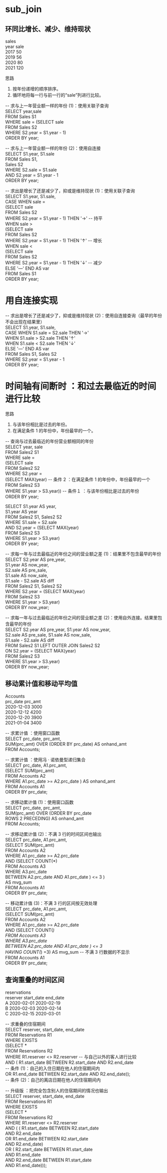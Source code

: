 # sub_join
## 环同比增长、减少、维持现状  
sales  
year  sale  
2017 50  
2019 56  
2020 80  
2021 120  

思路  
1. 按年份递增的顺序排序。  
2. 循环地将每一行与前一行的“sale”列进行比较。  
  
-- 求与上一年营业额一样的年份 (1)：使用关联子查询  
SELECT year,sale  
FROM Sales S1  
WHERE sale = (SELECT sale  
              FROM Sales S2  
              WHERE S2.year = S1.year - 1)  
ORDER BY year;  

-- 求与上一年营业额一样的年份 (2)：使用自连接  
SELECT S1.year, S1.sale  
FROM Sales S1,   
Sales S2  
WHERE S2.sale = S1.sale  
AND S2.year = S1.year - 1  
ORDER BY year;  

-- 求出是增长了还是减少了，抑或是维持现状 (1)：使用关联子查询  
SELECT S1.year, S1.sale,  
CASE WHEN sale =  
  (SELECT sale  
   FROM Sales S2  
   WHERE S2.year = S1.year - 1) THEN '→' -- 持平  
WHEN sale >  
  (SELECT sale  
   FROM Sales S2  
   WHERE S2.year = S1.year - 1) THEN '↑' -- 增长  
WHEN sale <  
  (SELECT sale  
   FROM Sales S2  
   WHERE S2.year = S1.year - 1) THEN '↓' -- 减少  
ELSE '—' END AS var  
FROM Sales S1  
ORDER BY year;  

# 用自连接实现  
-- 求出是增长了还是减少了，抑或是维持现状 (2)：使用自连接查询（最早的年份不会出现在结果里）  
SELECT S1.year, S1.sale,  
CASE WHEN S1.sale = S2.sale THEN '→'  
WHEN S1.sale > S2.sale THEN '↑'  
WHEN S1.sale < S2.sale THEN '↓'  
ELSE '—' END AS var  
FROM Sales S1, Sales S2  
WHERE S2.year = S1.year - 1  
ORDER BY year;  


# 时间轴有间断时 ：和过去最临近的时间进行比较  
思路  
1. 与该年份相比是过去的年份。  
2. 在满足条件 1 的年份中，年份最早的一个。  

-- 查询与过去最临近的年份营业额相同的年份  
SELECT year, sale   
FROM Sales2 S1  
WHERE sale =  
  (SELECT sale  
   FROM Sales2 S2  
   WHERE S2.year =  
     (SELECT MAX(year) -- 条件 2 ：在满足条件 1 的年份中，年份最早的一个  
      FROM Sales2 S3  
      WHERE S1.year > S3.year)) -- 条件１ ：与该年份相比是过去的年份  
ORDER BY year;  

SELECT S1.year AS year,  
S1.year AS year  
FROM Sales2 S1, Sales2 S2  
WHERE S1.sale = S2.sale  
AND S2.year = (SELECT MAX(year)  
               FROM Sales2 S3  
               WHERE S1.year > S3.year)  
ORDER BY year;  

-- 求每一年与过去最临近的年份之间的营业额之差 (1)：结果里不包含最早的年份  
SELECT S2.year AS pre_year,  
S1.year AS now_year,  
S2.sale AS pre_sale,  
S1.sale AS now_sale,  
S1.sale - S2.sale AS diff  
FROM Sales2 S1, Sales2 S2  
WHERE S2.year = (SELECT MAX(year)  
                 FROM Sales2 S3  
                 WHERE S1.year > S3.year)  
ORDER BY now_year;  

-- 求每一年与过去最临近的年份之间的营业额之差 (2)：使用自外连接。结果里包含最早的年份  
SELECT S2.year AS pre_year, S1.year AS now_year,  
S2.sale AS pre_sale, S1.sale AS now_sale,  
S1.sale - S2.sale AS diff  
FROM Sales2 S1 LEFT OUTER JOIN Sales2 S2  
ON S2.year = (SELECT MAX(year)  
              FROM Sales2 S3  
              WHERE S1.year > S3.year)  
ORDER BY now_year;  


## 移动累计值和移动平均值    
Accounts  
prc_date  prc_amt  
2020-12-03 3000  
2020-12-12 4200  
2020-12-20 3900  
2021-01-04 3400  

-- 求累计值 ：使用窗口函数  
SELECT prc_date, prc_amt,  
 SUM(prc_amt) OVER (ORDER BY prc_date) AS onhand_amt  
 FROM Accounts;  

-- 求累计值 ：使用冯 · 诺依曼型递归集合  
SELECT prc_date, A1.prc_amt,  
 (SELECT SUM(prc_amt)  
 FROM Accounts A2  
 WHERE A1.prc_date >= A2.prc_date ) AS onhand_amt  
 FROM Accounts A1  
 ORDER BY prc_date;  

-- 求移动累计值 (1)：使用窗口函数  
SELECT prc_date, prc_amt,  
 SUM(prc_amt) OVER (ORDER BY prc_date   
 ROWS 2 PRECEDING) AS onhand_amt  
 FROM Accounts;  

-- 求移动累计值 (2)：不满 3 行的时间区间也输出  
SELECT prc_date, A1.prc_amt,  
 (SELECT SUM(prc_amt)  
 FROM Accounts A2  
 WHERE A1.prc_date >= A2.prc_date  
 AND (SELECT COUNT(*)  
 FROM Accounts A3  
 WHERE A3.prc_date   
 BETWEEN A2.prc_date AND A1.prc_date ) <= 3 )   
 AS mvg_sum  
 FROM Accounts A1  
 ORDER BY prc_date;  

-- 移动累计值 (3)：不满 3 行的区间按无效处理  
SELECT prc_date, A1.prc_amt,  
 (SELECT SUM(prc_amt)  
 FROM Accounts A2  
 WHERE A1.prc_date >= A2.prc_date  
 AND (SELECT COUNT(*)  
 FROM Accounts A3  
 WHERE A3.prc_date   
 BETWEEN A2.prc_date AND A1.prc_date ) <= 3  
HAVING COUNT(*) =3) AS mvg_sum -- 不满 3 行数据的不显示  
 FROM Accounts A1  
 ORDER BY prc_date;  

## 查询重叠的时间区间  
reservations  
reserver  start_date  end_date  
  A       2020-02-01  2020-02-19  
  B       2020-02-03  2020-02-14  
  C       2020-02-15  2020-03-01  
  
-- 求重叠的住宿期间  
SELECT reserver, start_date, end_date  
 FROM Reservations R1  
 WHERE EXISTS  
 (SELECT *  
 FROM Reservations R2  
 WHERE R1.reserver <> R2.reserver -- 与自己以外的客人进行比较  
 AND ( R1.start_date BETWEEN R2.start_date AND R2.end_date  
 -- 条件 (1)：自己的入住日期在他人的住宿期间内  
 OR R1.end_date BETWEEN R2.start_date AND R2.end_date));  
 -- 条件 (2)：自己的离店日期在他人的住宿期间内  

-- 升级版 ：把完全包含别人的住宿期间的情况也输出  
SELECT reserver, start_date, end_date  
 FROM Reservations R1  
WHERE EXISTS  
 (SELECT *  
 FROM Reservations R2  
 WHERE R1.reserver <> R2.reserver  
 AND ( ( R1.start_date BETWEEN R2.start_date   
 AND R2.end_date  
 OR R1.end_date BETWEEN R2.start_date   
 AND R2.end_date)  
 OR ( R2.start_date BETWEEN R1.start_date   
 AND R1.end_date  
 AND R2.end_date BETWEEN R1.start_date   
 AND R1.end_date)));  






